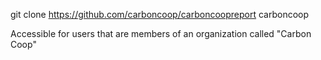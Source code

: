 git clone https://github.com/carboncoop/carboncoopreport carboncoop

Accessible for users that are members of an organization called "Carbon Coop"